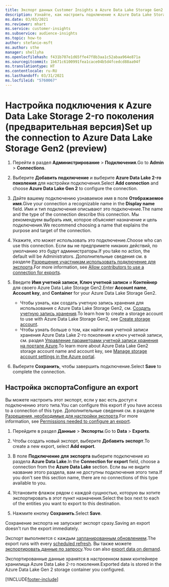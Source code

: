 ```yaml
---
title: Экспорт данных Customer Insights в Azure Data Lake Storage Gen2
description: Узнайте, как настроить подключение к Azure Data Lake Storage Gen2.
ms.date: 03/03/2021
ms.reviewer: mhart
ms.service: customer-insights
ms.subservice: audience-insights
ms.topic: how-to
author: stefanie-msft
ms.author: sthe
manager: shellyha
ms.openlocfilehash: f431b707e1d65ffe47f8b3aa1c52abaa964e871a
ms.sourcegitcommit: 1b671c6100991fea1cace04b5d4fcedcd88aa94f
ms.translationtype: HT
ms.contentlocale: ru-RU
ms.lasthandoff: 03/31/2021
ms.locfileid: "5760067"
---
```

# <a name="set-up-the-connection-to-azure-data-lake-storage-gen2-preview"></a><span data-ttu-id="1f3eb-103">Настройка подключения к Azure Data Lake Storage 2-го поколения (предварительная версия)</span><span class="sxs-lookup"><span data-stu-id="1f3eb-103">Set up the connection to Azure Data Lake Storage Gen2 (preview)</span></span>

1. <span data-ttu-id="1f3eb-104">Перейти в раздел **Администрирование** > **Подключения**.</span><span class="sxs-lookup"><span data-stu-id="1f3eb-104">Go to **Admin** > **Connections**.</span></span>

1. <span data-ttu-id="1f3eb-105">Выберите **Добавить подключение** и выберите **Azure Data Lake 2-го поколения** для настройки подключения.</span><span class="sxs-lookup"><span data-stu-id="1f3eb-105">Select **Add connection** and choose **Azure Data Lake Gen 2** to configure the connection.</span></span>

1. <span data-ttu-id="1f3eb-106">Дайте вашему подключению узнаваемое имя в поле **Отображаемое имя**.</span><span class="sxs-lookup"><span data-stu-id="1f3eb-106">Give your connection a recognizable name in the **Display name** field.</span></span> <span data-ttu-id="1f3eb-107">Имя и тип подключения описывают это подключение.</span><span class="sxs-lookup"><span data-stu-id="1f3eb-107">The name and the type of the connection describe this connection.</span></span> <span data-ttu-id="1f3eb-108">Мы рекомендуем выбрать имя, которое объясняет назначение и цель подключения.</span><span class="sxs-lookup"><span data-stu-id="1f3eb-108">We recommend choosing a name that explains the purpose and target of the connection.</span></span>

1. <span data-ttu-id="1f3eb-109">Укажите, кто может использовать это подключение.</span><span class="sxs-lookup"><span data-stu-id="1f3eb-109">Choose who can use this connection.</span></span> <span data-ttu-id="1f3eb-110">Если вы не предпримете никаких действий, по умолчанию это будут администраторы.</span><span class="sxs-lookup"><span data-stu-id="1f3eb-110">If you take no action, the default will be Administrators.</span></span> <span data-ttu-id="1f3eb-111">Дополнительные сведения см. в разделе [Разрешение участникам использовать подключение для экспорта](connections.md#allow-contributors-to-use-a-connection-for-exports).</span><span class="sxs-lookup"><span data-stu-id="1f3eb-111">For more information, see [Allow contributors to use a connection for exports](connections.md#allow-contributors-to-use-a-connection-for-exports).</span></span>

1. <span data-ttu-id="1f3eb-112">Введите **Имя учетной записи**, **Ключ учетной записи** и **Контейнер** для своего Azure Data Lake Storage Gen2.</span><span class="sxs-lookup"><span data-stu-id="1f3eb-112">Enter **Account name**, **Account key**, and **Container** for your Azure Data Lake Storage Gen2.</span></span>
    - <span data-ttu-id="1f3eb-113">Чтобы узнать, как создать учетную запись хранения для использования с Azure Data Lake Storage Gen2, см. [Создать учетную запись хранения](/azure/storage/blobs/create-data-lake-storage-account).</span><span class="sxs-lookup"><span data-stu-id="1f3eb-113">To learn how to create a storage account to use with Azure Data Lake Storage Gen2, see [Create storage account](/azure/storage/blobs/create-data-lake-storage-account).</span></span> 
    - <span data-ttu-id="1f3eb-114">Чтобы узнать больше о том, как найти имя учетной записи хранения Azure Data Lake 2-го поколения и ключ учетной записи, см. раздел [Управление параметрами учетной записи хранения на портале Azure](/azure/storage/common/storage-account-manage).</span><span class="sxs-lookup"><span data-stu-id="1f3eb-114">To learn more about Azure Data Lake Gen2 storage account name and account key, see [Manage storage account settings in the Azure portal](/azure/storage/common/storage-account-manage).</span></span>

1. <span data-ttu-id="1f3eb-115">Выберите **Сохранить**, чтобы завершить подключение.</span><span class="sxs-lookup"><span data-stu-id="1f3eb-115">Select **Save** to complete the connection.</span></span> 

## <a name="configure-an-export"></a><span data-ttu-id="1f3eb-116">Настройка экспорта</span><span class="sxs-lookup"><span data-stu-id="1f3eb-116">Configure an export</span></span>

<span data-ttu-id="1f3eb-117">Вы можете настроить этот экспорт, если у вас есть доступ к подключению этого типа.</span><span class="sxs-lookup"><span data-stu-id="1f3eb-117">You can configure this export if you have access to a connection of this type.</span></span> <span data-ttu-id="1f3eb-118">Дополнительные сведения см. в разделе [Разрешения, необходимые для настройки экспорта](export-destinations.md#set-up-a-new-export).</span><span class="sxs-lookup"><span data-stu-id="1f3eb-118">For more information, see [Permissions needed to configure an export](export-destinations.md#set-up-a-new-export).</span></span>

1. <span data-ttu-id="1f3eb-119">Перейдите в раздел **Данные** > **Экспорты**.</span><span class="sxs-lookup"><span data-stu-id="1f3eb-119">Go to **Data** > **Exports**.</span></span>

1. <span data-ttu-id="1f3eb-120">Чтобы создать новый экспорт, выберите **Добавить экспорт**.</span><span class="sxs-lookup"><span data-stu-id="1f3eb-120">To create a new export, select **Add export**.</span></span>

1. <span data-ttu-id="1f3eb-121">В поле **Подключение для экспорта** выберите подключение из раздела **Azure Data Lake**.</span><span class="sxs-lookup"><span data-stu-id="1f3eb-121">In the **Connection for export** field, choose a connection from the **Azure Data Lake** section.</span></span> <span data-ttu-id="1f3eb-122">Если вы не видите название этого раздела, вам не доступны подключения этого типа.</span><span class="sxs-lookup"><span data-stu-id="1f3eb-122">If you don't see this section name, there are no connections of this type available to you.</span></span>

1. <span data-ttu-id="1f3eb-123">Установите флажок рядом с каждой сущностью, которую вы хотите экспортировать в этот пункт назначения.</span><span class="sxs-lookup"><span data-stu-id="1f3eb-123">Select the box next to each of the entities you want to export to this destination.</span></span>

1. <span data-ttu-id="1f3eb-124">Нажмите кнопку **Сохранить**.</span><span class="sxs-lookup"><span data-stu-id="1f3eb-124">Select **Save**.</span></span>

<span data-ttu-id="1f3eb-125">Сохранение экспорта не запускает экспорт сразу.</span><span class="sxs-lookup"><span data-stu-id="1f3eb-125">Saving an export doesn't run the export immediately.</span></span>

<span data-ttu-id="1f3eb-126">Экспорт выполняется с каждым [запланированным обновлением](system.md#schedule-tab).</span><span class="sxs-lookup"><span data-stu-id="1f3eb-126">The export runs with every [scheduled refresh](system.md#schedule-tab).</span></span> <span data-ttu-id="1f3eb-127">Вы также можете [экспортировать данные по запросу](export-destinations.md#run-exports-on-demand).</span><span class="sxs-lookup"><span data-stu-id="1f3eb-127">You can also [export data on demand](export-destinations.md#run-exports-on-demand).</span></span> 

<span data-ttu-id="1f3eb-128">Экспортированные данные хранятся в настроенном вами контейнере хранилища Azure Data Lake 2-го поколения.</span><span class="sxs-lookup"><span data-stu-id="1f3eb-128">Exported data is stored in the Azure Data Lake Gen 2 storage container you configured.</span></span> 

[!INCLUDE[footer-include](../includes/footer-banner.md)]
